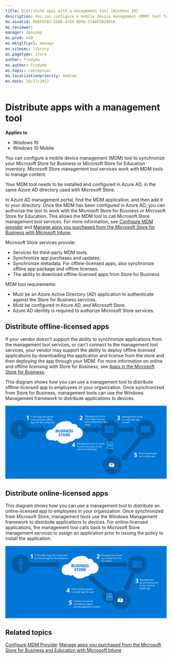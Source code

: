 ```yaml
---
title: Distribute apps with a management tool (Windows 10)
description: You can configure a mobile device management (MDM) tool to synchronize your Microsoft Store for Business or Microsoft Store for Education inventory. Microsoft Store management tool services work with MDM tools to manage content.
ms.assetid: 006F5FB1-E688-4769-BD9A-CFA6F5829016
ms.reviewer: 
manager: dansimp
ms.prod: w10
ms.mktglfcycl: manage
ms.sitesec: library
ms.pagetype: store
author: TrudyHa
ms.author: TrudyHa
ms.topic: conceptual
ms.localizationpriority: medium
ms.date: 10/17/2017
---
```


# Distribute apps with a management tool


**Applies to**

-   Windows 10
-   Windows 10 Mobile

You can configure a mobile device management (MDM) tool to synchronize your Microsoft Store for Business or Microsoft Store for Education inventory. Microsoft Store management tool services work with MDM tools to manage content.

Your MDM tool needs to be installed and configured in Azure AD, in the same Azure AD directory used with Microsoft Store.

In Azure AD management portal, find the MDM application, and then add it to your directory. Once the MDM has been configured in Azure AD, you can authorize the tool to work with the Microsoft Store for Business or Microsoft Store for Education. This allows the MDM tool to call Microsoft Store management tool services. For more information, see [Configure MDM provider](configure-mdm-provider-microsoft-store-for-business.md) and [Manage apps you purchased from the Microsoft Store for Business with Microsoft Intune](https://docs.microsoft.com/intune/deploy-use/manage-apps-you-purchased-from-the-windows-store-for-business-with-microsoft-intune).

Microsoft Store services provide:

-   Services for third-party MDM tools.
-   Synchronize app purchases and updates.
-   Synchronize metadata. For offline-licensed apps, also synchronize offline app package and offline licenses.
-   The ability to download offline-licensed apps from Store for Business.

MDM tool requirements:

-   Must be an Azure Active Directory (AD) application to authenticate against the Store for Business services.
-   Must be configured in Azure AD, and Microsoft Store.
-   Azure AD identity is required to authorize Microsoft Store services.

## Distribute offline-licensed apps

If your vendor doesn’t support the ability to synchronize applications from the management tool services, or can't connect to the management tool services, your vendor may support the ability to deploy offline licensed applications by downloading the application and license from the store and then deploying the app through your MDM. For more information on online and offline licensing with Store for Business, see [Apps in the Microsoft Store for Business](https://docs.microsoft.com/microsoft-store/apps-in-microsoft-store-for-business#licensing-model).

This diagram shows how you can use a management tool to distribute offline-licensed app to employees in your organization. Once synchronized from Store for Business, management tools can use the Windows Management framework to distribute applications to devices.

![Image showing flow for distributing offline-licensed app from Microsoft Store for Business to employees in your organization.](images/wsfb-offline-distribute-mdm.png)

## Distribute online-licensed apps

This diagram shows how you can use a management tool to distribute an online-licensed app to employees in your organization. Once synchronized from Microsoft Store, management tools use the Windows Management framework to distribute applications to devices. For online-licensed applications, the management tool calls back to Microsoft Store management services to assign an application prior to issuing the policy to install the application.

![Image showing flow for distributing online-licensed app from Microsoft Store for Business.](images/wsfb-online-distribute-mdm.png)

## Related topics

[Configure MDM Provider](configure-mdm-provider-microsoft-store-for-business.md)
[Manage apps you purchased from the Microsoft Store for Business and Education with Microsoft Intune](https://docs.microsoft.com/intune-classic/deploy-use/manage-apps-you-purchased-from-the-windows-store-for-business-with-microsoft-intune)
